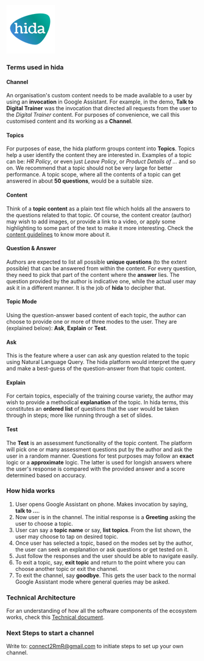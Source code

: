 [![hida](images/hida-128x128.png)](./)

### Terms used in hida
#### Channel
An organisation's custom content needs to be made available to a user by using an **invocation** in Google Assistant. For example, in the demo, **Talk to Digital Trainer** was the invocation that directed all requests from the user to the *Digital Trainer* content. For purposes of convenience, we call this customised content and its working as a **Channel**.

#### Topics
For purposes of ease, the hida platform groups content into **Topics**. Topics help a user identify the content they are interested in. Examples of a topic can be: *HR Policy*, or even just *Leave Policy*, or *Product Details of ...* and so on. We recommend that a topic should not be very large for better performance. A topic scope, where all the contents of a topic can get answered in about **50 questions**, would be a suitable size.

#### Content
Think of a **topic content** as a plain text file which holds all the answers to the questions related to that topic. Of course, the content creator (author) may wish to add images, or provide a link to a video, or apply some highlighting to some part of the text to make it more interesting. Check the [content guidelines](./content-guidelines.html) to know more about it.

#### Question & Answer
Authors are expected to list all possible **unique questions** (to the extent possible) that can be answered from within the content. For every question, they need to pick that part of the content where the **answer** lies. The question provided by the author is indicative one, while the actual user may ask it in a different manner. It is the job of **hida** to decipher that.

#### Topic Mode
Using the question-answer based content of each topic, the author can choose to provide one or more of three modes to the user. They are (explained below): **Ask**, **Explain** or **Test**.

#### Ask
This is the feature where a user can ask any question related to the topic using Natural Language Query. The hida platform would interpret the query and make a best-guess of the question-answer from that topic content.

#### Explain
For certain topics, especially of the training course variety, the author may wish to provide a methodical **explanation** of the topic. In hida terms, this constitutes an **ordered list** of questions that the user would be taken through in steps; more like running through a set of slides.

#### Test
The **Test** is an assessment functionality of the topic content. The platform will pick one or many assessment questions put by the author and ask the user in a random manner. Questions for test purposes may follow an **exact** logic or a **approximate** logic. The latter is used for longish answers where the user's response is compared with the provided answer and a score determined based on accuracy.


### How hida works
1. User opens Google Assistant on phone. Makes invocation by saying, **talk to ...**.
2. Now user is in the channel. The initial response is a **Greeting** asking the user to choose a topic.
3. User can say a **topic name** or say, **list topics**. From the list shown, the user may choose to tap on desired topic.
4. Once user has selected a topic, based on the modes set by the author, the user can seek an explanation or ask questions or get tested on it. 
5. Just follow the responses and the user should be able to navigate easily.
6. To exit a topic, say, **exit topic** and return to the point where you can choose another topic or exit the channel.
7. To exit the channel, say **goodbye**. This gets the user back to the normal Google Assistant mode where general queries may be asked.


### Technical Architecture
For an understanding of how all the software components of the ecosystem works, check this [Technical document](./technical.html).

### Next Steps to start a channel
Write to: <a href="mailto:connect2RmR@gmail.com">connect2RmR@gmail.com</a> to initiate steps to set up your own channel.
